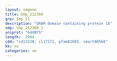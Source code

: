 ```yaml
---
layout: smgene
title: Smp_212360
grp: Smp_21
description: "GRAM domain containing protein 1A"
smp: Smp_212360.1
uniprot: "G4VBY5"
length:  2994
cdd: "cd13220, cl17171, pfam02893, smart00568"
kk: ns
categories: sm
---
```

